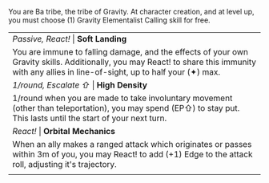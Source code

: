 You are Ba tribe, the tribe of Gravity. At character creation, and at level up, you must choose (1) Gravity Elementalist Calling skill for free.

|                                                                                                                                                                                              |
| -------------------------------------------------------------------------------------------------------------------------------------------------------------------------------------------- |
| *Passive, React!* \| **Soft Landing**                                                                                                                                                        |
| You are immune to falling damage, and the effects of your own Gravity skills. Additionally, you may React! to share this immunity with any allies in line-of-sight, up to half your (✦) max. |
| *1/round, Escalate ⇧* \| **High Density**                                                                                                                                                    |
| 1/round when you are made to take involuntary movement (other than teleportation), you may spend (EP⇧) to stay put. This lasts until the start of your next turn.                            |
| *React!* \| **Orbital Mechanics**                                                                                                                                                            |
| When an ally makes a ranged attack which originates or passes within 3m of you, you may React! to add (+1) Edge to the attack roll, adjusting it's trajectory.                               |
|                                                                                                                                                                                              |

